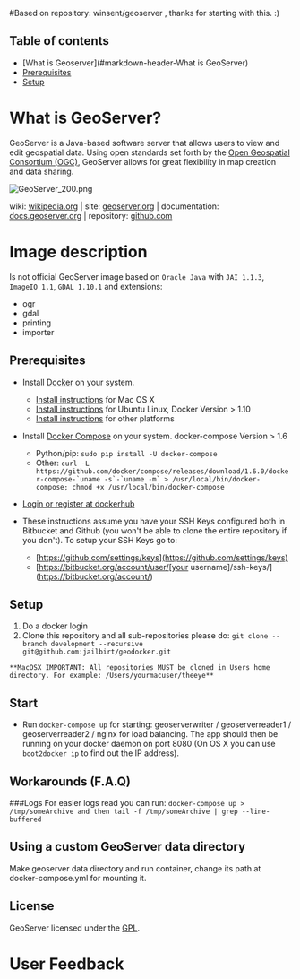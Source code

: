 #Based on repository: winsent/geoserver , thanks for starting with this. :)

## Table of contents

* [What is Geoserver](#markdown-header-What is GeoServer)
* [Prerequisites](#markdown-header-prerequisites)
* [Setup](#markdown-header-setup)

# What is GeoServer? #
GeoServer is a Java-based software server that allows users to view and edit geospatial data. Using open standards set forth by the [Open Geospatial Consortium (OGC)](http://www.opengeospatial.org/), GeoServer allows for great flexibility in map creation and data sharing.

![GeoServer_200.png](http://static.geoserver.org/images/GeoServer_200.png)

wiki: [wikipedia.org](https://wikipedia.org/wiki/GeoServer) | site: [geoserver.org](http://geoserver.org/) | documentation: [docs.geoserver.org](http://docs.geoserver.org/) | repository: [github.com](https://github.com/geoserver/geoserver)
# Image description #

Is not official GeoServer image based on `Oracle Java` with `JAI 1.1.3`, `ImageIO 1.1`, `GDAL 1.10.1` and extensions:

* ogr
* gdal
* printing
* importer

## Prerequisites

* Install [Docker](https://www.docker.com/) on your system.

    * [Install instructions](https://docs.docker.com/installation/mac/) for Mac OS X
    * [Install instructions](https://docs.docker.com/installation/ubuntulinux/) for Ubuntu Linux, Docker Version > 1.10
    * [Install instructions](https://docs.docker.com/installation/) for other platforms

* Install [Docker Compose](http://docs.docker.com/compose/) on your system. docker-compose Version > 1.6

    * Python/pip: `sudo pip install -U docker-compose`
    * Other: ``curl -L https://github.com/docker/compose/releases/download/1.6.0/docker-compose-`uname -s`-`uname -m` > /usr/local/bin/docker-compose; chmod +x /usr/local/bin/docker-compose``

* [Login or register at dockerhub](https://docs.docker.com/engine/reference/commandline/login/)

* These instructions assume you have your SSH Keys configured both in Bitbucket and Github (you won't be
able to clone the entire repository if you don't). To setup your SSH Keys go to:

    * [https://github.com/settings/keys](https://github.com/settings/keys)
    * [https://bitbucket.org/account/user/[your username]/ssh-keys/](https://bitbucket.org/account/)

## Setup
  1. Do a docker login
  1. Clone this repository and all sub-repositories please do: `git clone --branch development --recursive git@github.com:jailbirt/geodocker.git`

    **MacOSX IMPORTANT: All repositories MUST be cloned in Users home directory. For example: /Users/yourmacuser/theeye**

## Start

  * Run `docker-compose up` for starting: geoserverwriter / geoserverreader1 / geoserverreader2 / nginx for load balancing.
  The app should then be running on your docker daemon on port 8080 (On OS X you can use `boot2docker ip` to find out the IP address).

## Workarounds (F.A.Q)

###Logs
For easier logs read you can run:
`docker-compose up > /tmp/someArchive and then tail -f /tmp/someArchive | grep --line-buffered`

## Using a custom GeoServer data directory ##
Make geoserver data directory and run container, change its path at docker-compose.yml for mounting it.

## License ##
GeoServer licensed under the [GPL](http://www.gnu.org/licenses/old-licenses/gpl-2.0.html).

# User Feedback
